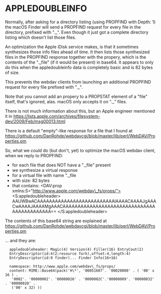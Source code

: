 
# APPLEDOUBLEINFO

Normally, after asking for a directory listing (using PROPFIND with Depth: 1)
the macOS Finder will send a PROPFIND request for every file in the
directory, prefixed with ".\_". Even though it just got a complete directory
listing which doesn't list those files.

An optimization the Apple iDisk service makes, is that it sometimes
synthesizes those info files ahead of time. It then lists those synthesized
files in the PROPFIND response together with the <appledoubleheader> propery,
which is the contents of the ".\_file" (if it would be present) in base64.
It appears to only do this when the appledoubleinfo data is completely
basic and is 82 bytes of size.

This prevents the webdav clients from launching an additional PROPFIND
request for every file prefixed with ".\_".

Note that you cannot add an <appledoubleheader> propery to a PROPSTAT
element of a "file" itself, that's ignored, alas. macOS only accepts
it on ".\_" files.

There is not much information about this, but an Apple engineer mentioned it in
https://lists.apple.com/archives/filesystem-dev/2009/Feb/msg00013.html

There is a default "empty"-like response for a file that I found at
https://github.com/DanRohde/webdavcgi/blob/master/lib/perl/WebDAV/Properties.pm

So, what we _could_ do (but don't, yet) to optimize the macOS webdav client,
when we reply to PROPFIND:

- for each file that does NOT have a ".\_file" present
- we synthesize a virtual response
- for a virtual file with name ".\_file
- with size: 82 bytes
- that contains:
  <DAV:prop xmlns:S="http://www.apple.com/webdav\_fs/props/">
  <S:appledoubleheader>
	AAUWBwACAAAAAAAAAAAAAAAAAAAAAAAAAAIAAAACAAAAJgAAACwAAAAJAAAAMgAAACAAAAAAAAAAAAAAAAAAAAAAAAAAAAAAAAAAAAAAAAAAAA==
  </S:appledoubleheader>

The contents of this base64 string are explained at
https://github.com/DanRohde/webdavcgi/blob/master/lib/perl/WebDAV/Properties.pm

... and they are:

```
  appledoubleheader: Magic(4) Version(4) Filler(16) EntryCout(2) 
  EntryDescriptor(id:4(2:resource fork),offset:4,length:4)
  EntryDescriptor(id:9 finder)... Finder Info(16+16)

  namespace: http://www.apple.com/webdav\_fs/props/
  content: MIME::Base64(pack('H\*', '00051607'. '00020000' . ( '00' x 16 ) .
   '0002'. '00000002'. '00000026' . '0000002C'.'00000009'. '00000032' . '00000020' .
   ('00' x 32) ))
```

